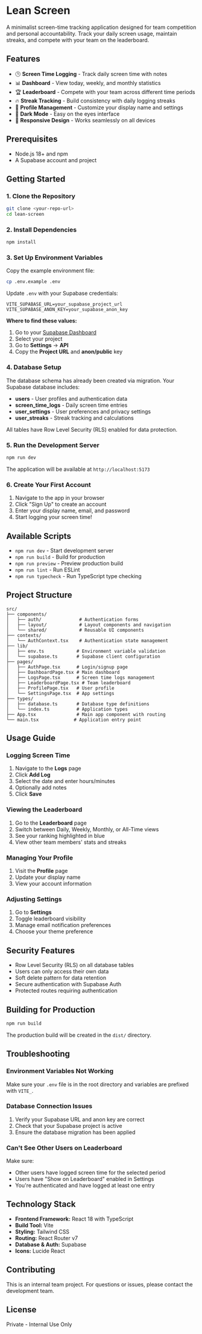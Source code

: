 # Lean Screen

A minimalist screen-time tracking application designed for team competition and personal accountability. Track your daily screen usage, maintain streaks, and compete with your team on the leaderboard.

## Features

- 🕒 **Screen Time Logging** - Track daily screen time with notes
- 📊 **Dashboard** - View today, weekly, and monthly statistics
- 🏆 **Leaderboard** - Compete with your team across different time periods
- 🔥 **Streak Tracking** - Build consistency with daily logging streaks
- 👤 **Profile Management** - Customize your display name and settings
- 🌙 **Dark Mode** - Easy on the eyes interface
- 📱 **Responsive Design** - Works seamlessly on all devices

## Prerequisites

- Node.js 18+ and npm
- A Supabase account and project

## Getting Started

### 1. Clone the Repository

```bash
git clone <your-repo-url>
cd lean-screen
```

### 2. Install Dependencies

```bash
npm install
```

### 3. Set Up Environment Variables

Copy the example environment file:

```bash
cp .env.example .env
```

Update `.env` with your Supabase credentials:

```env
VITE_SUPABASE_URL=your_supabase_project_url
VITE_SUPABASE_ANON_KEY=your_supabase_anon_key
```

**Where to find these values:**
1. Go to your [Supabase Dashboard](https://supabase.com/dashboard)
2. Select your project
3. Go to **Settings** → **API**
4. Copy the **Project URL** and **anon/public** key

### 4. Database Setup

The database schema has already been created via migration. Your Supabase database includes:

- **users** - User profiles and authentication data
- **screen_time_logs** - Daily screen time entries
- **user_settings** - User preferences and privacy settings
- **user_streaks** - Streak tracking and calculations

All tables have Row Level Security (RLS) enabled for data protection.

### 5. Run the Development Server

```bash
npm run dev
```

The application will be available at `http://localhost:5173`

### 6. Create Your First Account

1. Navigate to the app in your browser
2. Click "Sign Up" to create an account
3. Enter your display name, email, and password
4. Start logging your screen time!

## Available Scripts

- `npm run dev` - Start development server
- `npm run build` - Build for production
- `npm run preview` - Preview production build
- `npm run lint` - Run ESLint
- `npm run typecheck` - Run TypeScript type checking

## Project Structure

```
src/
├── components/
│   ├── auth/              # Authentication forms
│   ├── layout/            # Layout components and navigation
│   └── shared/            # Reusable UI components
├── contexts/
│   └── AuthContext.tsx    # Authentication state management
├── lib/
│   ├── env.ts            # Environment variable validation
│   └── supabase.ts       # Supabase client configuration
├── pages/
│   ├── AuthPage.tsx      # Login/signup page
│   ├── DashboardPage.tsx # Main dashboard
│   ├── LogsPage.tsx      # Screen time logs management
│   ├── LeaderboardPage.tsx # Team leaderboard
│   ├── ProfilePage.tsx   # User profile
│   └── SettingsPage.tsx  # App settings
├── types/
│   ├── database.ts       # Database type definitions
│   └── index.ts          # Application types
├── App.tsx               # Main app component with routing
└── main.tsx             # Application entry point
```

## Usage Guide

### Logging Screen Time

1. Navigate to the **Logs** page
2. Click **Add Log**
3. Select the date and enter hours/minutes
4. Optionally add notes
5. Click **Save**

### Viewing the Leaderboard

1. Go to the **Leaderboard** page
2. Switch between Daily, Weekly, Monthly, or All-Time views
3. See your ranking highlighted in blue
4. View other team members' stats and streaks

### Managing Your Profile

1. Visit the **Profile** page
2. Update your display name
3. View your account information

### Adjusting Settings

1. Go to **Settings**
2. Toggle leaderboard visibility
3. Manage email notification preferences
4. Choose your theme preference

## Security Features

- Row Level Security (RLS) on all database tables
- Users can only access their own data
- Soft delete pattern for data retention
- Secure authentication with Supabase Auth
- Protected routes requiring authentication

## Building for Production

```bash
npm run build
```

The production build will be created in the `dist/` directory.

## Troubleshooting

### Environment Variables Not Working

Make sure your `.env` file is in the root directory and variables are prefixed with `VITE_`.

### Database Connection Issues

1. Verify your Supabase URL and anon key are correct
2. Check that your Supabase project is active
3. Ensure the database migration has been applied

### Can't See Other Users on Leaderboard

Make sure:
- Other users have logged screen time for the selected period
- Users have "Show on Leaderboard" enabled in Settings
- You're authenticated and have logged at least one entry

## Technology Stack

- **Frontend Framework:** React 18 with TypeScript
- **Build Tool:** Vite
- **Styling:** Tailwind CSS
- **Routing:** React Router v7
- **Database & Auth:** Supabase
- **Icons:** Lucide React

## Contributing

This is an internal team project. For questions or issues, please contact the development team.

## License

Private - Internal Use Only
